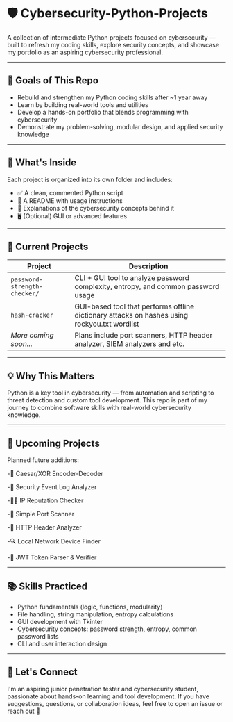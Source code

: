 # 🛡️ Cybersecurity-Python-Projects

A collection of intermediate Python projects focused on cybersecurity — built to refresh my coding skills, explore security concepts, and showcase my portfolio as an aspiring cybersecurity professional.

---

## 🎯 Goals of This Repo

- Rebuild and strengthen my Python coding skills after ~1 year away  
- Learn by building real-world tools and utilities  
- Develop a hands-on portfolio that blends programming with cybersecurity  
- Demonstrate my problem-solving, modular design, and applied security knowledge  

---

## 📂 What's Inside

Each project is organized into its own folder and includes:

- ✅ A clean, commented Python script  
- 📘 A README with usage instructions  
- 🧠 Explanations of the cybersecurity concepts behind it  
- 🖥️ (Optional) GUI or advanced features  

---

## 🧰 Current Projects

| Project | Description |
|--------|-------------|
| `password-strength-checker/` | CLI + GUI tool to analyze password complexity, entropy, and common password usage |
| `hash-cracker` | GUI-based tool that performs offline dictionary attacks on hashes using rockyou.txt wordlist |
| _More coming soon..._ | Plans include port scanners, HTTP header analyzer, SIEM analyzers and etc. |

---

## 💡 Why This Matters

Python is a key tool in cybersecurity — from automation and scripting to threat detection and custom tool development. This repo is part of my journey to combine software skills with real-world cybersecurity knowledge.

---

## 🧭 Upcoming Projects

Planned future additions:

-🔐 Caesar/XOR Encoder-Decoder

-📁 Security Event Log Analyzer

-🕵️‍♂️ IP Reputation Checker

-🧰 Simple Port Scanner

-🛑 HTTP Header Analyzer

-🔍 Local Network Device Finder

-🔐 JWT Token Parser & Verifier

---

## 📚 Skills Practiced

- Python fundamentals (logic, functions, modularity)  
- File handling, string manipulation, entropy calculations  
- GUI development with Tkinter  
- Cybersecurity concepts: password strength, entropy, common password lists  
- CLI and user interaction design  

---

## 🚀 Let's Connect

I'm an aspiring junior penetration tester and cybersecurity student, passionate about hands-on learning and tool development. If you have suggestions, questions, or collaboration ideas, feel free to open an issue or reach out 🤙
